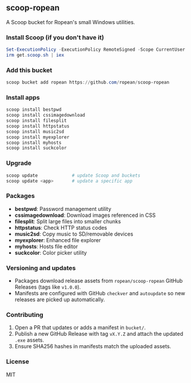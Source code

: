 ## scoop-ropean

A Scoop bucket for Ropean's small Windows utilities.

### Install Scoop (if you don't have it)

```powershell
Set-ExecutionPolicy -ExecutionPolicy RemoteSigned -Scope CurrentUser
irm get.scoop.sh | iex
```

### Add this bucket

```powershell
scoop bucket add ropean https://github.com/ropean/scoop-ropean
```

### Install apps

```powershell
scoop install bestpwd
scoop install cssimagedownload
scoop install filesplit
scoop install httpstatus
scoop install music2sd
scoop install myexplorer
scoop install myhosts
scoop install suckcolor
```

### Upgrade

```powershell
scoop update             # update Scoop and buckets
scoop update <app>       # update a specific app
```

### Packages

- **bestpwd**: Password management utility
- **cssimagedownload**: Download images referenced in CSS
- **filesplit**: Split large files into smaller chunks
- **httpstatus**: Check HTTP status codes
- **music2sd**: Copy music to SD/removable devices
- **myexplorer**: Enhanced file explorer
- **myhosts**: Hosts file editor
- **suckcolor**: Color picker utility

### Versioning and updates

- Packages download release assets from `ropean/scoop-ropean` GitHub Releases (tags like `v1.0.0`).
- Manifests are configured with GitHub `checkver` and `autoupdate` so new releases are picked up automatically.

### Contributing

1. Open a PR that updates or adds a manifest in `bucket/`.
2. Publish a new GitHub Release with tag `vX.Y.Z` and attach the updated `.exe` assets.
3. Ensure SHA256 hashes in manifests match the uploaded assets.

### License

MIT
